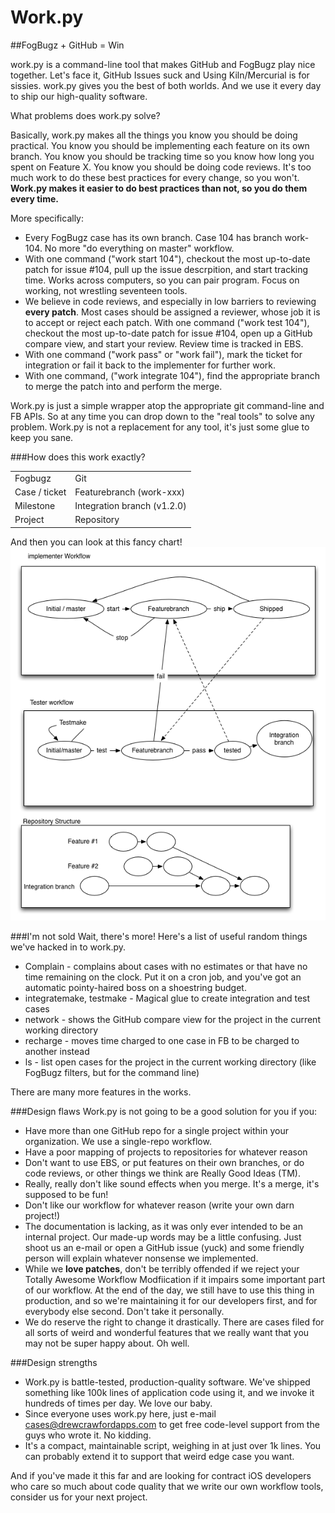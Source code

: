# Work.py
##FogBugz + GitHub = Win

work.py is a command-line tool that makes GitHub and FogBugz play nice together.  Let's face it, GitHub Issues suck and Using Kiln/Mercurial is for sissies.  work.py gives you the best of both worlds.  And we use it every day to ship our high-quality software.

What problems does work.py solve?

Basically, work.py makes all the things you know you should be doing practical.  You know you should be implementing each feature on its own branch.  You know you should be tracking time so you know how long you spent on Feature X.  You know you should be doing code reviews.  It's too much work to do these best practices for every change, so you won't.  **Work.py makes it easier to do best practices than not, so you do them every time.**

More specifically: 

* Every FogBugz case has its own branch.  Case 104 has branch work-104.  No more "do everything on master" workflow.
* With one command ("work start 104"), checkout the most up-to-date patch for issue #104, pull up the issue descrpition, and start tracking time.  Works across computers, so you can pair program.  Focus on working, not wrestling seventeen tools.
* We believe in code reviews, and especially in low barriers to reviewing **every patch**.  Most cases should be assigned a reviewer, whose job it is to accept or reject each patch.  With one command ("work test 104"), checkout the most up-to-date patch for issue #104, open up a GitHub compare view, and start your review.  Review time is tracked in EBS.  
* With one command ("work pass" or "work fail"), mark the ticket for integration or fail it back to the implementer for further work.
* With one command, ("work integrate 104"), find the appropriate branch to merge the patch into and perform the merge.  

Work.py is just a simple wrapper atop the appropriate git command-line and FB APIs.  So at any time you can drop down to the "real tools" to solve any problem.  Work.py is not a replacement for any tool, it's just some glue to keep you sane.

###How does this work exactly?

<table>
<tr><td>Fogbugz</td><td>Git</td></tr>
<tr><td>Case / ticket</td><td>Featurebranch (work-xxx)</td></tr>
<tr><td>Milestone</td><td>Integration branch (v1.2.0)</td></tr>
<tr><td>Project</td><td>Repository</td></tr>
</table>

And then you can look at this fancy chart!
![fancy chart](diagram.png)

###I'm not sold
Wait, there's more!  Here's a list of useful random things we've hacked in to work.py.

* Complain - complains about cases with no estimates or that have no time remaining on the clock.  Put it on a cron job, and you've got an automatic pointy-haired boss on a shoestring budget.
* integratemake, testmake - Magical glue to create integration and test cases
* network - shows the GitHub compare view for the project in the current working directory
* recharge - moves time charged to one case in FB to be charged to another instead
* ls - list open cases for the project in the current working directory (like FogBugz filters, but for the command line)

There are many more features in the works.

###Design flaws
Work.py is not going to be a good solution for you if you:

* Have more than one GitHub repo for a single project within your organization.  We use a single-repo workflow.
* Have a poor mapping of projects to repositories for whatever reason
* Don't want to use EBS, or put features on their own branches, or do code reviews, or other things we think are Really Good Ideas (TM).
* Really, really don't like sound effects when you merge.  It's a merge, it's supposed to be fun!
* Don't like our workflow for whatever reason (write your own darn project!)
* The documentation is lacking, as it was only ever intended to be an internal project.  Our made-up words may be a little confusing.  Just shoot us an e-mail or open a GitHub issue (yuck) and some friendly person will explain whatever nonsense we implemented.
* While we **love patches**, don't be terribly offended if we reject your Totally Awesome Workflow Modfiication if it impairs some important part of our workflow.  At the end of the day, we still have to use this thing in production, and so we're maintaining it for our developers first, and for everybody else second.  Don't take it personally.
* We do reserve the right to change it drastically.  There are cases filed for all sorts of weird and wonderful features that we really want that you may not be super happy about.  Oh well.

###Design strengths

* Work.py is battle-tested, production-quality software.  We've shipped something like 100k lines of application code using it, and we invoke it hundreds of times per day.  We love our baby.  
* Since everyone uses work.py here, just e-mail cases@drewcrawfordapps.com to get free code-level support from the guys who wrote it.  No kidding.
* It's a compact, maintainable script, weighing in at just over 1k lines.  You can probably extend it to support that weird edge case you want.

And if you've made it this far and are looking for contract iOS developers who care so much about code quality that we write our own workflow tools, consider us for your next project.